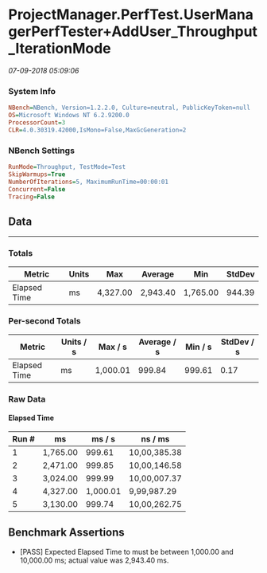 ﻿# ProjectManager.PerfTest.UserManagerPerfTester+AddUser_Throughput_IterationMode
_07-09-2018 05:09:06_
### System Info
```ini
NBench=NBench, Version=1.2.2.0, Culture=neutral, PublicKeyToken=null
OS=Microsoft Windows NT 6.2.9200.0
ProcessorCount=3
CLR=4.0.30319.42000,IsMono=False,MaxGcGeneration=2
```

### NBench Settings
```ini
RunMode=Throughput, TestMode=Test
SkipWarmups=True
NumberOfIterations=5, MaximumRunTime=00:00:01
Concurrent=False
Tracing=False
```

## Data
-------------------

### Totals
|          Metric |           Units |             Max |         Average |             Min |          StdDev |
|---------------- |---------------- |---------------- |---------------- |---------------- |---------------- |
|    Elapsed Time |              ms |        4,327.00 |        2,943.40 |        1,765.00 |          944.39 |

### Per-second Totals
|          Metric |       Units / s |         Max / s |     Average / s |         Min / s |      StdDev / s |
|---------------- |---------------- |---------------- |---------------- |---------------- |---------------- |
|    Elapsed Time |              ms |        1,000.01 |          999.84 |          999.61 |            0.17 |

### Raw Data
#### Elapsed Time
|           Run # |              ms |          ms / s |         ns / ms |
|---------------- |---------------- |---------------- |---------------- |
|               1 |        1,765.00 |          999.61 |    10,00,385.38 |
|               2 |        2,471.00 |          999.85 |    10,00,146.58 |
|               3 |        3,024.00 |          999.99 |    10,00,007.37 |
|               4 |        4,327.00 |        1,000.01 |     9,99,987.29 |
|               5 |        3,130.00 |          999.74 |    10,00,262.75 |


## Benchmark Assertions

* [PASS] Expected Elapsed Time to must be between 1,000.00 and 10,000.00 ms; actual value was 2,943.40 ms.

